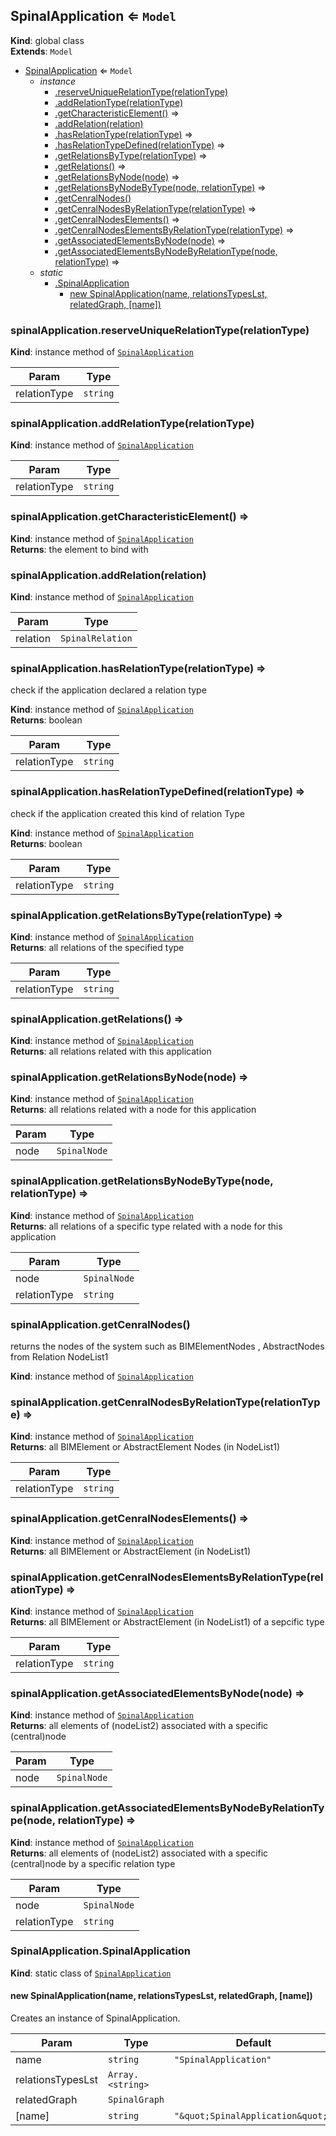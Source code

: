 <a name="SpinalApplication"></a>

## SpinalApplication ⇐ <code>Model</code>
**Kind**: global class  
**Extends**: <code>Model</code>  

* [SpinalApplication](#SpinalApplication) ⇐ <code>Model</code>
    * _instance_
        * [.reserveUniqueRelationType(relationType)](#SpinalApplication+reserveUniqueRelationType)
        * [.addRelationType(relationType)](#SpinalApplication+addRelationType)
        * [.getCharacteristicElement()](#SpinalApplication+getCharacteristicElement) ⇒
        * [.addRelation(relation)](#SpinalApplication+addRelation)
        * [.hasRelationType(relationType)](#SpinalApplication+hasRelationType) ⇒
        * [.hasRelationTypeDefined(relationType)](#SpinalApplication+hasRelationTypeDefined) ⇒
        * [.getRelationsByType(relationType)](#SpinalApplication+getRelationsByType) ⇒
        * [.getRelations()](#SpinalApplication+getRelations) ⇒
        * [.getRelationsByNode(node)](#SpinalApplication+getRelationsByNode) ⇒
        * [.getRelationsByNodeByType(node, relationType)](#SpinalApplication+getRelationsByNodeByType) ⇒
        * [.getCenralNodes()](#SpinalApplication+getCenralNodes)
        * [.getCenralNodesByRelationType(relationType)](#SpinalApplication+getCenralNodesByRelationType) ⇒
        * [.getCenralNodesElements()](#SpinalApplication+getCenralNodesElements) ⇒
        * [.getCenralNodesElementsByRelationType(relationType)](#SpinalApplication+getCenralNodesElementsByRelationType) ⇒
        * [.getAssociatedElementsByNode(node)](#SpinalApplication+getAssociatedElementsByNode) ⇒
        * [.getAssociatedElementsByNodeByRelationType(node, relationType)](#SpinalApplication+getAssociatedElementsByNodeByRelationType) ⇒
    * _static_
        * [.SpinalApplication](#SpinalApplication.SpinalApplication)
            * [new SpinalApplication(name, relationsTypesLst, relatedGraph, [name])](#new_SpinalApplication.SpinalApplication_new)

<a name="SpinalApplication+reserveUniqueRelationType"></a>

### spinalApplication.reserveUniqueRelationType(relationType)
**Kind**: instance method of [<code>SpinalApplication</code>](#SpinalApplication)  

| Param | Type |
| --- | --- |
| relationType | <code>string</code> | 

<a name="SpinalApplication+addRelationType"></a>

### spinalApplication.addRelationType(relationType)
**Kind**: instance method of [<code>SpinalApplication</code>](#SpinalApplication)  

| Param | Type |
| --- | --- |
| relationType | <code>string</code> | 

<a name="SpinalApplication+getCharacteristicElement"></a>

### spinalApplication.getCharacteristicElement() ⇒
**Kind**: instance method of [<code>SpinalApplication</code>](#SpinalApplication)  
**Returns**: the element to bind with  
<a name="SpinalApplication+addRelation"></a>

### spinalApplication.addRelation(relation)
**Kind**: instance method of [<code>SpinalApplication</code>](#SpinalApplication)  

| Param | Type |
| --- | --- |
| relation | <code>SpinalRelation</code> | 

<a name="SpinalApplication+hasRelationType"></a>

### spinalApplication.hasRelationType(relationType) ⇒
check if the application declared a relation type

**Kind**: instance method of [<code>SpinalApplication</code>](#SpinalApplication)  
**Returns**: boolean  

| Param | Type |
| --- | --- |
| relationType | <code>string</code> | 

<a name="SpinalApplication+hasRelationTypeDefined"></a>

### spinalApplication.hasRelationTypeDefined(relationType) ⇒
check if the application created this kind of relation Type

**Kind**: instance method of [<code>SpinalApplication</code>](#SpinalApplication)  
**Returns**: boolean  

| Param | Type |
| --- | --- |
| relationType | <code>string</code> | 

<a name="SpinalApplication+getRelationsByType"></a>

### spinalApplication.getRelationsByType(relationType) ⇒
**Kind**: instance method of [<code>SpinalApplication</code>](#SpinalApplication)  
**Returns**: all relations of the specified type  

| Param | Type |
| --- | --- |
| relationType | <code>string</code> | 

<a name="SpinalApplication+getRelations"></a>

### spinalApplication.getRelations() ⇒
**Kind**: instance method of [<code>SpinalApplication</code>](#SpinalApplication)  
**Returns**: all relations related with this application  
<a name="SpinalApplication+getRelationsByNode"></a>

### spinalApplication.getRelationsByNode(node) ⇒
**Kind**: instance method of [<code>SpinalApplication</code>](#SpinalApplication)  
**Returns**: all relations related with a node for this application  

| Param | Type |
| --- | --- |
| node | <code>SpinalNode</code> | 

<a name="SpinalApplication+getRelationsByNodeByType"></a>

### spinalApplication.getRelationsByNodeByType(node, relationType) ⇒
**Kind**: instance method of [<code>SpinalApplication</code>](#SpinalApplication)  
**Returns**: all relations of a specific type related with a node for this application  

| Param | Type |
| --- | --- |
| node | <code>SpinalNode</code> | 
| relationType | <code>string</code> | 

<a name="SpinalApplication+getCenralNodes"></a>

### spinalApplication.getCenralNodes()
returns the nodes of the system such as BIMElementNodes
   , AbstractNodes from Relation NodeList1

**Kind**: instance method of [<code>SpinalApplication</code>](#SpinalApplication)  
<a name="SpinalApplication+getCenralNodesByRelationType"></a>

### spinalApplication.getCenralNodesByRelationType(relationType) ⇒
**Kind**: instance method of [<code>SpinalApplication</code>](#SpinalApplication)  
**Returns**: all BIMElement or AbstractElement Nodes (in NodeList1)  

| Param | Type |
| --- | --- |
| relationType | <code>string</code> | 

<a name="SpinalApplication+getCenralNodesElements"></a>

### spinalApplication.getCenralNodesElements() ⇒
**Kind**: instance method of [<code>SpinalApplication</code>](#SpinalApplication)  
**Returns**: all BIMElement or AbstractElement (in NodeList1)  
<a name="SpinalApplication+getCenralNodesElementsByRelationType"></a>

### spinalApplication.getCenralNodesElementsByRelationType(relationType) ⇒
**Kind**: instance method of [<code>SpinalApplication</code>](#SpinalApplication)  
**Returns**: all BIMElement or AbstractElement (in NodeList1) of a sepcific type  

| Param | Type |
| --- | --- |
| relationType | <code>string</code> | 

<a name="SpinalApplication+getAssociatedElementsByNode"></a>

### spinalApplication.getAssociatedElementsByNode(node) ⇒
**Kind**: instance method of [<code>SpinalApplication</code>](#SpinalApplication)  
**Returns**: all elements of (nodeList2) associated with a specific (central)node  

| Param | Type |
| --- | --- |
| node | <code>SpinalNode</code> | 

<a name="SpinalApplication+getAssociatedElementsByNodeByRelationType"></a>

### spinalApplication.getAssociatedElementsByNodeByRelationType(node, relationType) ⇒
**Kind**: instance method of [<code>SpinalApplication</code>](#SpinalApplication)  
**Returns**: all elements of (nodeList2) associated with a specific (central)node by a specific relation type  

| Param | Type |
| --- | --- |
| node | <code>SpinalNode</code> | 
| relationType | <code>string</code> | 

<a name="SpinalApplication.SpinalApplication"></a>

### SpinalApplication.SpinalApplication
**Kind**: static class of [<code>SpinalApplication</code>](#SpinalApplication)  
<a name="new_SpinalApplication.SpinalApplication_new"></a>

#### new SpinalApplication(name, relationsTypesLst, relatedGraph, [name])
Creates an instance of SpinalApplication.


| Param | Type | Default |
| --- | --- | --- |
| name | <code>string</code> | <code>&quot;SpinalApplication&quot;</code> | 
| relationsTypesLst | <code>Array.&lt;string&gt;</code> |  | 
| relatedGraph | <code>SpinalGraph</code> |  | 
| [name] | <code>string</code> | <code>&quot;\&quot;SpinalApplication\&quot;&quot;</code> | 

